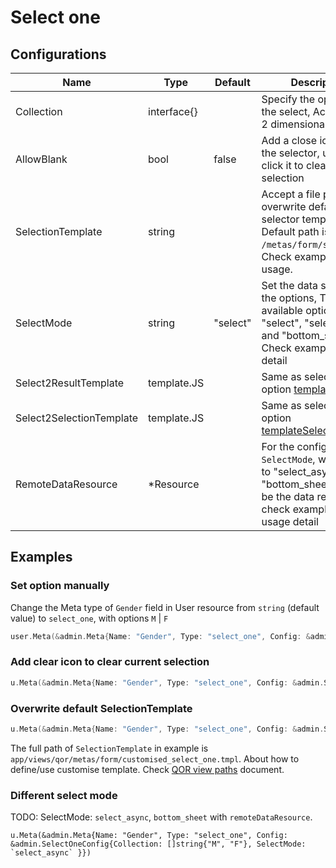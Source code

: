 # Select one

## Configurations

| Name | Type | Default | Description |
| --- | --- | --- | --- |
| Collection | interface{} |  | Specify the options of the select, Accept 1 or 2 dimensional array |
| AllowBlank | bool | false | Add a close icon beside the selector, user could click it to clear current selection |
| SelectionTemplate | string |  | Accept a file path to overwrite default selector template. Default path is `/metas/form/select_one`. Check examples for usage. |
| SelectMode | string | "select" | Set the data source of the options, Three available options "select", "select_async" and "bottom_sheet". Check examples for detail |
| Select2ResultTemplate | template.JS |  | Same as select2's option [templateResult](https://select2.github.io/options.html#can-i-change-how-the-placeholder-looks) |
| Select2SelectionTemplate | template.JS |  | Same as select2's option [templateSelection](https://select2.github.io/options.html#templateSelection) |
| RemoteDataResource | *Resource |  | For the configuration `SelectMode`, when it set to "select_async" or "bottom_sheet", this will be the data resource, check examples for usage detail |

## Examples

### Set option manually

Change the Meta type of `Gender` field in User resource from `string` (default value) to `select_one`, with options `M` | `F`

```go
user.Meta(&admin.Meta{Name: "Gender", Type: "select_one", Config: &admin.SelectOneConfig{Collection: []string{"M", "F"}}})
```

### Add clear icon to clear current selection

```go
u.Meta(&admin.Meta{Name: "Gender", Type: "select_one", Config: &admin.SelectOneConfig{Collection: []string{"M", "F"}, AllowBlank: true}})
```

### Overwrite default SelectionTemplate

```go
u.Meta(&admin.Meta{Name: "Gender", Type: "select_one", Config: &admin.SelectOneConfig{Collection: []string{"M", "F"}, SelectionTemplate: "metas/form/customised_select_one.tmpl"}})
```

The full path of `SelectionTemplate` in example is `app/views/qor/metas/form/customised_select_one.tmpl`. About how to define/use customise template. Check [QOR view paths](../chapter2/theme.md#customize-views) document.

### Different select mode

TODO: SelectMode: `select_async`, `bottom_sheet` with `remoteDataResource`.

```
u.Meta(&admin.Meta{Name: "Gender", Type: "select_one", Config: &admin.SelectOneConfig{Collection: []string{"M", "F"}, SelectMode: `select_async` }})
```

